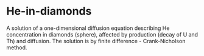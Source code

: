 # He-in-diamonds
  A solution of a one-dimensional diffusion equation describing He concentration in diamonds (sphere), affected by production (decay of U and Th) and diffusion. The solution is by finite difference - Crank-Nicholson method.
